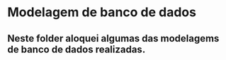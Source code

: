 # Modelagem de banco de dados

## Neste folder aloquei algumas das modelagems de banco de dados realizadas.
